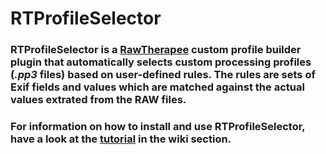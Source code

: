 # RTProfileSelector #

### RTProfileSelector is a [RawTherapee](http://rawtherapee.com/) custom profile builder plugin that automatically selects custom processing profiles (*.pp3* files) based on user-defined rules.  The rules are sets of Exif fields and values which are matched against the actual values extrated from the RAW files.

### For information on how to install and use RTProfileSelector, have a look at the [tutorial](https://github.com/marcapelini/RTProfileSelector/wiki) in the wiki section.
